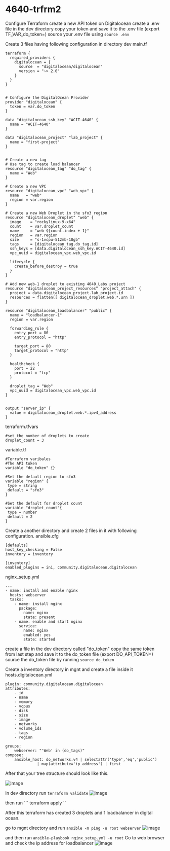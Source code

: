 # 4640-trfrm2
Configure Terraform
create a new API token on Digitalocean
create a .env file in the dev directory
copy your token and save it to the .env file (export TF_VAR_do_token=<my API tocken>)
source your .env file using ``` source .env ```

Create 3 files having following configuration in directory dev
main.tf 
```
terraform {
  required_providers {
    digitalocean = {
      source  = "digitalocean/digitalocean"
      version = "~> 2.0"
    }
  }
}


# Configure the DigitalOcean Provider
provider "digitalocean" {
  token = var.do_token
}

data "digitalocean_ssh_key" "ACIT-4640" {
  name = "ACIT-4640"
}

data "digitalocean_project" "lab_project" {
  name = "first-project"
}


# Create a new tag
# Use tag to create load balancer
resource "digitalocean_tag" "do_tag" {
  name = "Web"
}

# Create a new VPC
resource "digitalocean_vpc" "web_vpc" {
  name   = "web"
  region = var.region
}

# Create a new Web Droplet in the sfo3 region
resource "digitalocean_droplet" "web" {
  image    = "rockylinux-9-x64"
  count    = var.droplet_count
  name     = "web-${count.index + 1}"
  region   = var.region
  size     = "s-1vcpu-512mb-10gb"
  tags     = [digitalocean_tag.do_tag.id]
  ssh_keys = [data.digitalocean_ssh_key.ACIT-4640.id]
  vpc_uuid = digitalocean_vpc.web_vpc.id

  lifecycle {
    create_before_destroy = true
  }
}

# Add new web-1 droplet to existing 4640_Labs project
resource "digitalocean_project_resources" "project_attach" {
  project = data.digitalocean_project.lab_project.id
  resources = flatten([ digitalocean_droplet.web.*.urn ])
}

resource "digitalocean_loadbalancer" "public" {
  name = "loadbalancer-1"
  region = var.region

  forwarding_rule {
    entry_port = 80
    entry_protocol = "http"

    target_port = 80
    target_protocol = "http"
  }

  healthcheck {
    port = 22
    protocol = "tcp"
  }

  droplet_tag = "Web"
  vpc_uuid = digitalocean_vpc.web_vpc.id
}


output "server_ip" {
  value = digitalocean_droplet.web.*.ipv4_address
}
```
terraform.tfvars
```
#set the number of droplets to create
droplet_count = 3
```
variable.tf

```
#Terraform varibales
#The API token
variable "do_token" {}

#Set the default region to sfo3
variable "region" {
 type = string
 default = "sfo3"
}

#Set the default for droplet count
variable "droplet_count"{
 type = number
 default = 2
}
```


Create a another directory and create 2 files in it with following configuration.
ansible.cfg
 ```
 [defaults]
host_key_checking = False
inventory = inventory

[inventory]
enabled_plugins = ini, community.digitalocean.digitalocean
```
nginx_setup.yml
```
---
- name: install and enable nginx
  hosts: webserver
  tasks:
    - name: install nginx
      package:
        name: nginx
        state: present
    - name: enable and start nginx
      service:
        name: nginx
        enabled: yes
        state: started
```

create a file in the dev directory called "do_token"
copy the same token from last step and save it to the do_token file (export DO_API_TOKEN=<my API tocken>)
source the do_token file by running ``` source do_token ```


Create a inventory directory in mgnt and create a file inside it 
hosts.digitalocean.yml
```
plugin: community.digitalocean.digitalocean
attributes:
    - id
    - name
    - memory
    - vcpus
    - disk
    - size
    - image
    - networks
    - volume_ids
    - tags
    - region

groups:
    webserver: "'Web' in (do_tags)"
compose:
    ansible_host: do_networks.v4 | selectattr('type','eq','public')
              | map(attribute='ip_address') | first
 ```
 
 After that your tree structure should look like this. 

![image](https://user-images.githubusercontent.com/78824700/201452830-3519003b-ffea-4b16-828a-224d80d820de.png)
 
 In dev directory run ``` terraform validate ```
![image](https://user-images.githubusercontent.com/78824700/201452870-d8a6241f-79dd-4a54-a212-ca78be92a6d5.png)

then run ``` terraform apply ``

After this terraform has created 3 droplets and 1 loadbalancer in digital ocean. 

go to mgnt directory and run ``` ansible -m ping -u root webserver ```
![image](https://user-images.githubusercontent.com/78824700/201452495-1593d47d-5972-4efa-a0a0-10230ce6393d.png)


and then run ``` ansible-playbook nginx_setup.yml -u root ```
Go to web browser and check the ip address for loadbalancer 
![image](https://user-images.githubusercontent.com/78824700/201452487-f286f511-09af-497f-97b9-a8e3fe52affd.png)
